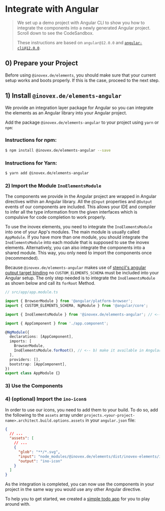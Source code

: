 # Integrate with Angular

> We set up a demo project with Angular CLI to show you how to integrate the components into a newly generated Angular
> project. Scroll down to see the CodeSandbox.
>
> These instructions are based on `angular@12.0.0` and [`angular-cli@12.0.0`](https://cli.angular.io/).

## 0) Prepare your Project

Before using `@inovex.de/elements`, you should make sure that your current setup works and boots properly.
If this is the case, proceed to the next step.

## 1) Install `@inovex.de/elements-angular`

We provide an integration layer package for Angular so you can integrate the elements as an Angular library
into your Angular project.

Add the package `@inovex.de/elements-angular` to your project using `yarn` or `npm`:

### Instructions for npm:

```sh
$ npm install @inovex.de/elements-angular --save
```

### Instructions for Yarn:

```sh
$ yarn add @inovex.de/elements-angular
```

### 2) Import the Module `InoElementsModule`

The components we provide in the Angular project are wrapped in Angular directives within an Angular library.
All the `@Input` properties and `@Output` events of our components are included. This allows your IDE
and compiler to infer all the type information from the given interfaces which is compulsive for code completion
to work properly.

To use the inovex elements, you need to integrate the `InoElementsModule` into one of your App's
modules. The main module is usually called `AppModule`. If you have more than one module, you should
integrate the `InoElementsModule` into each module that is supposed to use the inovex elements. Alternatively,
you can also integrate the components into a shared module. This way, you only need to import the components once
(recommended).

Because `@inovex.de/elements-angular` makes use of [stencil's angular output target binding](https://stenciljs.com/docs/angular#bindings) no `CUSTOM_ELEMENTS_SCHEMA` must be included into your Angular setup. The only step needed is to integrate the `InoElementsModule` as shown below and call its `forRoot` Method.

```typescript
// src/app/app.module.ts

import { BrowserModule } from '@angular/platform-browser';
import { CUSTOM_ELEMENTS_SCHEMA, NgModule } from '@angular/core';

import { InoElementsModule } from '@inovex.de/elements-angular'; // <-- a) import our package

import { AppComponent } from './app.component';

@NgModule({
  declarations: [AppComponent],
  imports: [
    BrowserModule,
    InoElementsModule.forRoot(), // <-- b) make it available in Angular
  ],
  providers: [],
  bootstrap: [AppComponent],
})
export class AppModule {}
```

### 3) Use the Components

### 4) (optional) Import the `ino-icon`s

In order to use our icons, you need to add them to your build.
To do so, add the following to the `assets` array under `projects.<your-project-name>.architect.build.options.assets` in your `angular.json` file:

```json
{
  // ...
  "assets": [
    // ...
    {
      "glob": "**/*.svg",
      "input": "node_modules/@inovex.de/elements/dist/inovex-elements/ino-icon",
      "output": "ino-icon"
    }
  ]
}
```

As the integration is completed, you can now use the components in your project in the same way you would use
any other Angular directive.

To help you to get started, we created a [simple todo app](https://codesandbox.io/s/github/inovex/elements-example-angular) for you to play around with.
